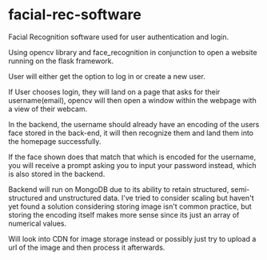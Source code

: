 # facial-rec-software
Facial Recognition software used for user authentication and login. 

Using opencv library and face_recognition in conjunction to open a website running on the flask framework.

User will either get the option to log in or create a new user.

If User chooses login, they will land on a page that asks for their username(email), opencv will then open a window within the webpage with a view of their webcam.

In the backend, the username should already have an encoding of the users face stored in the back-end, it will then recognize them and land them into the homepage successfully.

If the face shown does that match that which is encoded for the username, you will receive a prompt asking you to input your password instead, which is also stored in the backend.

Backend will run on MongoDB due to its ability to retain structured, semi-structured and unstructured data. I've tried to consider scaling but haven't yet found a solution considering storing image isn't common practice, but storing the encoding itself makes more sense since its just an array of numerical values. 

Will look into CDN for image storage instead or possibly just try to upload a url of the image and then process it afterwards. 


